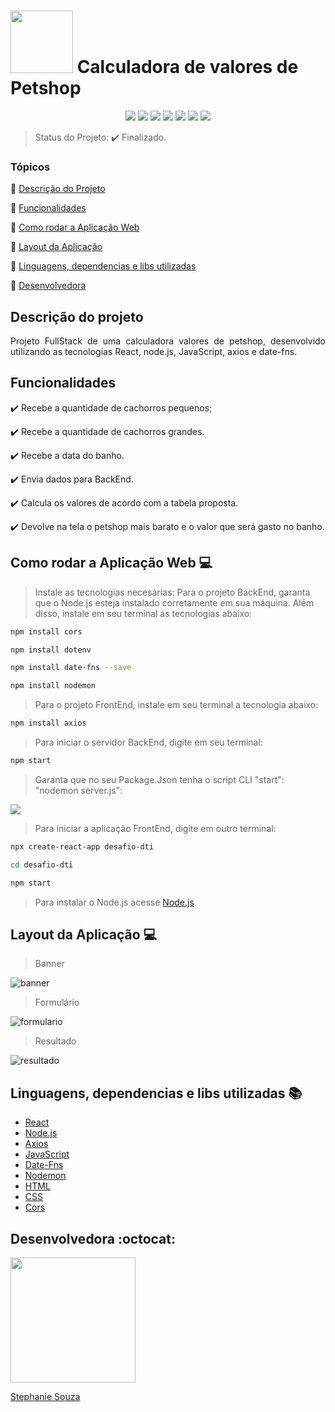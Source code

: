 <h1 aling="center">
<img src="https://github.com/StephanieSouzaC/calculadora-Petshop/assets/117867662/f7ff3544-795f-494b-b7d9-9a2f8212e613" width=100>  Calculadora de valores de Petshop</h1>

<p align="center">
  <img src="https://img.shields.io/static/v1?label=React&message=framework&color=blue&style=for-the-badge&logo=React"/>
  <img src="http://img.shields.io/static/v1?label=License&message=MIT&color=green&style=for-the-badge"/>
  <img src="http://img.shields.io/static/v1?label=JavaScript&message=linguage&color=yellow&style=for-the-badge&logo=JavaScript"/>
  <img src="http://img.shields.io/static/v1?label=node.js&message=linguage&color=green&style=for-the-badge&logo=node.js"/>
  <img src="http://img.shields.io/static/v1?label=HTML&message=5&color=red&style=for-the-badge&logo=HTML5"/>
  <img src="http://img.shields.io/static/v1?label=CSS&message=3&color=blue&style=for-the-badge&logo=CSS3"/>
  <img src="http://img.shields.io/static/v1?label=STATUS&message=Finalizado&color=green&style=for-the-badge"/>
</p>

> Status do Projeto: ✔️ Finalizado.

### Tópicos 

:small_blue_diamond: [Descrição do Projeto](#descrição-do-projeto)

:small_blue_diamond: [Funcionalidades](#funcionalidades)

:small_blue_diamond: [Como rodar a Aplicação Web](como-rodar-a-aplicacao-web-computer)

:small_blue_diamond: [Layout da Aplicação](#layout-da-aplicação-computer)

:small_blue_diamond: [Linguagens, dependencias e libs utilizadas](#linguagens-dependencias-e-libs-utilizadas-books)

:small_blue_diamond: [Desenvolvedora](#desenvolvedora-octocat)

## Descrição do projeto 

<p align="justify">
Projeto FullStack de uma calculadora valores de petshop, desenvolvido utilizando as tecnologias React, node.js, JavaScript, axios e date-fns.
</p>

## Funcionalidades

:heavy_check_mark: Recebe a quantidade de cachorros pequenos; 

:heavy_check_mark: Recebe a quantidade de cachorros grandes.

:heavy_check_mark: Recebe a data do banho.

:heavy_check_mark: Envia dados para BackEnd.

:heavy_check_mark: Calcula os valores de acordo com a tabela proposta.

:heavy_check_mark: Devolve na tela o petshop mais barato e o valor que será gasto no banho.

## Como rodar a Aplicação Web :computer:

> Instale as tecnologias necesárias:
> Para o projeto BackEnd, garanta que o Node.js esteja instalado corretamente em sua máquina. Além disso, instale em seu terminal as tecnologias abaixo:
```sh
npm install cors
```
```sh
npm install dotenv
```
```sh
npm install date-fns --save
```
```sh
npm install nodemon
```

> Para o projeto FrontEnd, instale em seu terminal a tecnologia abaixo:
```sh
npm install axios
```
> Para iniciar o servidor BackEnd, digite em seu terminal:
```sh
npm start
```
> Garanta que no seu Package.Json tenha o script CLI "start": "nodemon server.js":
<img src="https://github.com/StephanieSouzaC/calculadora-Petshop/assets/117867662/fe1f1a5f-2b18-441d-bb50-38fad3d0fb7f"/>

> Para iniciar a aplicação FrontEnd, digite em outro terminal:
```sh
npx create-react-app desafio-dti
```
```sh
cd desafio-dti
```
```sh
npm start
```
> Para instalar o Node.js acesse [Node.js](https://nodejs.org/en/download/prebuilt-installer)

## Layout da Aplicação :computer:
> Banner
<img src="https://github.com/StephanieSouzaC/calculadora-Petshop/assets/117867662/d69e643f-f20f-4401-8464-ffe50b021e04" alt="banner"/>

> Formulário
<img src="https://github.com/StephanieSouzaC/calculadora-Petshop/assets/117867662/d7a23a0e-55c8-4900-a696-07c27a2c7e3d" alt="formulario"/>

> Resultado
<img src="https://github.com/StephanieSouzaC/calculadora-Petshop/assets/117867662/ac2144b6-eba1-4f70-8304-912e4ea0f409" alt="resultado"/>

## Linguagens, dependencias e libs utilizadas :books:

- [React](https://legacy.reactjs.org/docs/getting-started.html)
- [Node.js](https://nodejs.org/docs/latest/api/)
- [Axios](https://axios-http.com/ptbr/docs/intro)
- [JavaScript](https://developer.mozilla.org/pt-BR/docs/Web/JavaScript)
- [Date-Fns](https://date-fns.org/v3.6.0/docs/Getting-Started)
- [Nodemon](https://www.npmjs.com/package/nodemon)
- [HTML](https://developer.mozilla.org/pt-BR/docs/Web/HTML)
- [CSS](https://developer.mozilla.org/pt-BR/docs/Web/CSS)
- [Cors](https://www.npmjs.com/package/cors)

## Desenvolvedora :octocat:

[<img src="https://github.com/StephanieSouzaC.png" width=200><br><p>Stephanie Souza</p>](https://www.linkedin.com/in/stephanie-souza-83a18b239/)
